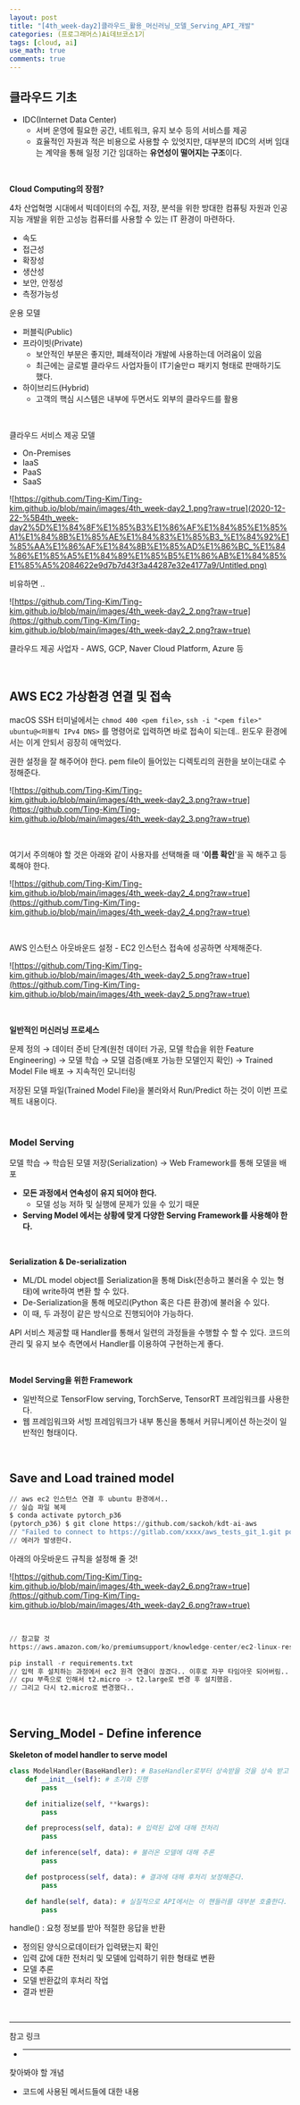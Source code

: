 ```yaml
---
layout: post
title: "[4th_week-day2]클라우드_활용_머신러닝_모델_Serving_API_개발"
categories: (프로그래머스)Ai데브코스1기
tags: [cloud, ai]
use_math: true
comments: true
---
```


## 클라우드 기초

- IDC(Internet Data Center)
  - 서버 운영에 필요한 공간, 네트워크, 유지 보수 등의 서비스를 제공
  - 효율적인 자원과 적은 비용으로 사용할 수 있엇지만, 대부분의 IDC의 서버 임대는 계약을 통해 일정 기간 임대하는 **유연성이 떨어지는 구조**이다.

<br>

**Cloud Computing의 장점?**

4차 산업혁명 시대에서 빅데이터의 수집, 저장, 분석을 위한 방대한 컴퓨팅 자원과 인공지능 개발을 위한 고성능 컴퓨터를 사용할 수 있는 IT 환경이 마련하다.

- 속도
- 접근성
- 확장성
- 생산성
- 보안, 안정성
- 측정가능성

운용 모델

- 퍼블릭(Public)
- 프라이빗(Private)
  - 보안적인 부분은 좋지만, 폐쇄적이라 개발에 사용하는데 어려움이 있음
  - 최근에는 글로벌 클라우드 사업자들이 IT기술만ㅁ 패키지 형태로 판매하기도 했다.
- 하이브리드(Hybrid)
  - 고객의 핵심 시스템은 내부에 두면서도 외부의 클라우드를 활용

<br>

클라우드 서비스 제공 모델

- On-Premises
- IaaS
- PaaS
- SaaS

![https://github.com/Ting-Kim/Ting-kim.github.io/blob/main/images/4th_week-day2_1.png?raw=true](2020-12-22-%5B4th_week-day2%5D%E1%84%8F%E1%85%B3%E1%86%AF%E1%84%85%E1%85%A1%E1%84%8B%E1%85%AE%E1%84%83%E1%85%B3_%E1%84%92%E1%85%AA%E1%86%AF%E1%84%8B%E1%85%AD%E1%86%BC_%E1%84%86%E1%85%A5%E1%84%89%E1%85%B5%E1%86%AB%E1%84%85%E1%85%A5%2084622e9d7b7d43f3a44287e32e4177a9/Untitled.png)

비유하면 ..

![https://github.com/Ting-Kim/Ting-kim.github.io/blob/main/images/4th_week-day2_2.png?raw=true](https://github.com/Ting-Kim/Ting-kim.github.io/blob/main/images/4th_week-day2_2.png?raw=true)

클라우드 제공 사업자 - AWS, GCP, Naver Cloud Platform, Azure 등

<br>

## AWS EC2 가상환경 연결 및 접속

macOS SSH 터미널에서는 `chmod 400 <pem file>`, `ssh -i "<pem file>" ubuntu@<퍼블릭 IPv4 DNS>` 를 명령어로 입력하면 바로 접속이 되는데.. 윈도우 환경에서는 이게 안되서 굉장히 애먹었다.

권한 설정을 잘 해주어야 한다. pem file이 들어있는 디렉토리의 권한을 보이는대로 수정해준다.

![https://github.com/Ting-Kim/Ting-kim.github.io/blob/main/images/4th_week-day2_3.png?raw=true](https://github.com/Ting-Kim/Ting-kim.github.io/blob/main/images/4th_week-day2_3.png?raw=true)

<br>

여기서 주의해야 할 것은 아래와 같이 사용자를 선택해줄 때 '**이름 확인**'을 꼭 해주고 등록해야 한다.

![https://github.com/Ting-Kim/Ting-kim.github.io/blob/main/images/4th_week-day2_4.png?raw=true](https://github.com/Ting-Kim/Ting-kim.github.io/blob/main/images/4th_week-day2_4.png?raw=true)

<br>

AWS 인스턴스 아웃바운드 설정 - EC2 인스턴스 접속에 성공하면 삭제해준다.

![https://github.com/Ting-Kim/Ting-kim.github.io/blob/main/images/4th_week-day2_5.png?raw=true](https://github.com/Ting-Kim/Ting-kim.github.io/blob/main/images/4th_week-day2_5.png?raw=true)

<br>

**일반적인 머신러닝 프로세스**

문제 정의 → 데이터 준비 단계(원천 데이터 가공, 모델 학습을 위한 Feature Engineering) → 모델 학습 → 모델 검증(배포 가능한 모델인지 확인) → Trained Model File 배포 → 지속적인 모니터링

저장된 모델 파일(Trained Model File)을 불러와서 Run/Predict 하는 것이 이번 프로젝트 내용이다.

<br>

### Model Serving

모델 학습 → 학습된 모델 저장(Serialization) → Web Framework를 통해 모델을 배포

- **모든 과정에서 연속성이 유지 되어야 한다.**
  - 모델 성능 저하 및 실행에 문제가 있을 수 있기 때문
- **Serving Model 에서는 상황에 맞게 다양한 Serving Framework를 사용해야 한다.**

<br>

**Serialization & De-serialization**

- ML/DL model object를 Serialization을 통해 Disk(전송하고 불러올 수 있는 형태)에 write하여 변환 할 수 있다.
- De-Serialization을 통해 메모리(Python 혹은 다른 환경)에 불러올 수 있다.
- 이 때, 두 과정이 같은 방식으로 진행되어야 가능하다.

API 서비스 제공할 때 Handler를 통해서 일련의 과정들을 수행할 수 할 수 있다. 코드의 관리 및 유지 보수 측면에서 Handler를 이용하여 구현하는게 좋다.

<br>

**Model Serving을 위한 Framework**

- 일반적으로 TensorFlow serving, TorchServe, TensorRT 프레임워크를 사용한다.
- 웹 프레임워크와 서빙 프레임워크가 내부 통신을 통해서 커뮤니케이션 하는것이 일반적인 형태이다.

<br>

## Save and Load trained model

```python
// aws ec2 인스턴스 연결 후 ubuntu 환경에서..
// 실습 파일 복제
$ conda activate pytorch_p36
(pytorch_p36) $ git clone https://github.com/sackoh/kdt-ai-aws
// "Failed to connect to https://gitlab.com/xxxx/aws_tests_git_1.git port 443: Connection timed out"
// 에러가 발생한다.
```

아래의 아웃바운드 규칙을 설정해 줄 것!

![https://github.com/Ting-Kim/Ting-kim.github.io/blob/main/images/4th_week-day2_6.png?raw=true](https://github.com/Ting-Kim/Ting-kim.github.io/blob/main/images/4th_week-day2_6.png?raw=true)

<br>

```python
// 참고할 것
https://aws.amazon.com/ko/premiumsupport/knowledge-center/ec2-linux-resolve-ssh-connection-errors/

pip install -r requirements.txt
// 입력 후 설치하는 과정에서 ec2 원격 연결이 끊겼다.. 이후로 자꾸 타임아웃 되어버림..
// cpu 부족으로 인해서 t2.micro -> t2.large로 변경 후 설치했음.
// 그리고 다시 t2.micro로 변경했다..
```

<br>

## Serving_Model - Define inference

**Skeleton of model handler to serve model**

```python
class ModelHandler(BaseHandler): # BaseHandler로부터 상속받을 것을 상속 받고
	def __init__(self): # 초기화 진행
		pass

	def initialize(self, **kwargs):
		pass

	def preprocess(self, data): # 입력된 값에 대해 전처리
		pass

	def inference(self, data): # 불러온 모델에 대해 추론
		pass

	def postprocess(self, data): # 결과에 대해 후처리 보정해준다.
		pass

	def handle(self, data): # 실질적으로 API에서는 이 핸들러를 대부분 호출한다.
		pass
```

handle() : 요청 정보를 받아 적절한 응답을 반환

- 정의된 양식으로데이터가 입력됐는지 확인
- 입력 값에 대한 전처리 및 모델에 입력하기 위한 형태로 변환
- 모델 추론
- 모델 반환값의 후처리 작업
- 결과 반환

<br>

---

참고 링크

- ***

찾아봐야 할 개념

- 코드에 사용된 메서드들에 대한 내용
